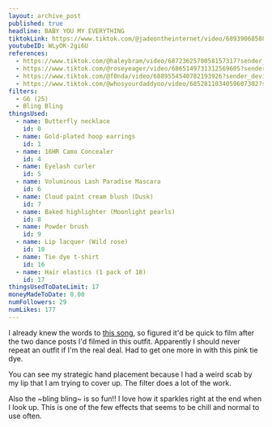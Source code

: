 ```yaml
---
layout: archive_post
published: true
headline: BABY YOU MY EVERYTHING
tiktokLink: https://www.tiktok.com/@jadeontheinternet/video/6893906858881322245?sender_device=pc&sender_web_id=6891999718790268421&is_from_webapp=1
youtubeID: WLyOK-2gi6U
references:
  - https://www.tiktok.com/@haleybram/video/6872362570058157317?sender_device=pc&sender_web_id=6870159340755109382&is_from_webapp=1
  - https://www.tiktok.com/@roseyeager/video/6865149731312569605?sender_device=pc&sender_web_id=6870159340755109382&is_from_webapp=1
  - https://www.tiktok.com/@f0nda/video/6889554540782193926?sender_device=pc&sender_web_id=6870159340755109382&is_from_webapp=1
  - https://www.tiktok.com/@whosyourdaddyoo/video/6852811034059607302?sender_device=pc&sender_web_id=6870159340755109382&is_from_webapp=1
filters:
  - G6 (25)
  - Bling Bling
thingsUsed:
  - name: Butterfly necklace
    id: 0
  - name: Gold-plated hoop earrings
    id: 1
  - name: 16HR Camo Concealer
    id: 4
  - name: Eyelash curler
    id: 5
  - name: Voluminous Lash Paradise Mascara
    id: 6
  - name: Cloud paint cream blush (Dusk)
    id: 7
  - name: Baked highlighter (Moonlight pearls)
    id: 8
  - name: Powder brush
    id: 9
  - name: Lip lacquer (Wild rose)
    id: 10
  - name: Tie dye t-shirt
    id: 16
  - name: Hair elastics (1 pack of 18)
    id: 17
thingsUsedToDateLimit: 17
moneyMadeToDate: 0.00
numFollowers: 29
numLikes: 177
---
```


I already knew the words to [this song](https://www.youtube.com/watch?v=2NKmLkAU3NM), so figured it'd be quick to film after the two dance posts I'd filmed in this outfit. Apparently I should never repeat an outfit if I'm the real deal. Had to get one more in with this pink tie dye.

You can see my strategic hand placement because I had a weird scab by my lip that I am trying to cover up. The filter does a lot of the work.

Also the ~bling bling~ is so fun!! I love how it sparkles right at the end when I look up. This is one of the few effects that seems to be chill and normal to use often.
